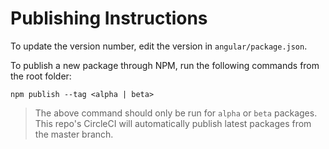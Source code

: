# Publishing Instructions

To update the version number, edit the version in `angular/package.json`.

To publish a new package through NPM, run the following commands from the root folder:

```
npm publish --tag <alpha | beta>
```

> The above command should only be run for `alpha` or `beta` packages. This repo's CircleCI will automatically publish latest packages from the master branch.
